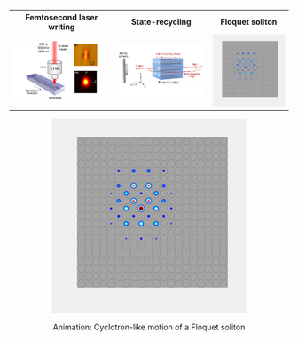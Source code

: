 <style>
td, th {
   border: none!important;
}
</style>

<table>
<th align="center">Femtosecond laser writing </th>
<th align="center">State-recycling </th>
<th align="center">Floquet soliton </th>
 <tr>
  <td><img src="imageN/FLW.png" width="350" /> </td>   
  <td><img src="imageN/StateRecycling.png" width="360" /> </td> 
  <td><img src="imageN/SolitonEvolution_GIF_2.gif" width="300" />
</td>
</tr>
</table>


<p align="center">
<img src="imageN/SolitonEvolution_GIF_2.gif" width="350"/>
</p>

<p align="center">
Animation: Cyclotron-like motion of a Floquet soliton
</p>
